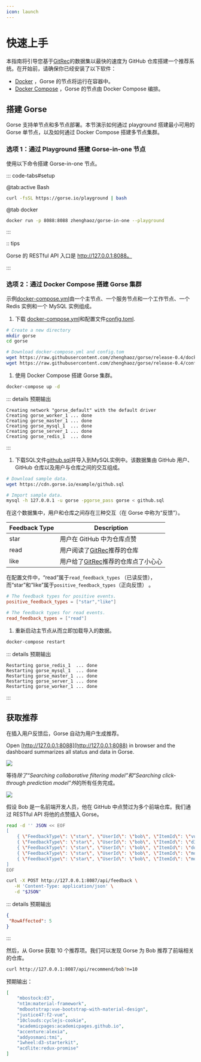 ```yaml
---
icon: launch
---
```


# 快速上手

本指南将引导您基于[GitRec](https://gitrec.gorse.io/)的数据集以最快的速度为 GitHub 仓库搭建一个推荐系统。在开始前，请确保你已经安装了以下软件：

- [Docker](https://docs.docker.com/get-docker/) ，Gorse 的节点将运行在容器中。
- [Docker Compose](https://docs.docker.com/compose/install/) ，Gorse 的节点由 Docker Compose 编排。

## 搭建 Gorse

Gorse 支持单节点和多节点部署。本节演示如何通过 playground 搭建最小可用的 Gorse 单节点，以及如何通过 Docker Compose 搭建多节点集群。

### 选项 1：通过 Playground 搭建 Gorse-in-one 节点

使用以下命令搭建 Gorse-in-one 节点。

::: code-tabs#setup

@tab:active Bash

```bash
curl -fsSL https://gorse.io/playground | bash
```

@tab docker

```bash
docker run -p 8088:8088 zhenghaoz/gorse-in-one --playground
```

:::

:: tips

Gorse 的 RESTful API 入口是 http://127.0.0.1:8088。

:::

### 选项 2：通过 Docker Compose 搭建 Gorse 集群

示例[docker-compose.yml](https://github.com/gorse-io/gorse/blob/release-0.4/docker-compose.yml)由一个主节点、一个服务节点和一个工作节点、一个 Redis 实例和一个 MySQL 实例组成。

1. 下载 [docker-compose.yml](https://github.com/zhenghaoz/gorse/blob/release-0.4/docker-compose.yml)和配置文件[config.toml](https://github.com/gorse-io/gorse/blob/release-0.4/config/config.toml).

```bash
# Create a new directory
mkdir gorse
cd gorse

# Download docker-compose.yml and config.tom
wget https://raw.githubusercontent.com/zhenghaoz/gorse/release-0.4/docker-compose.yml
wget https://raw.githubusercontent.com/zhenghaoz/gorse/release-0.4/config.toml
```

1. 使用 Docker Compose 搭建 Gorse 集群。

```bash
docker-compose up -d
```

::: details 预期输出

```
Creating network "gorse_default" with the default driver
Creating gorse_worker_1 ... done
Creating gorse_master_1 ... done
Creating gorse_mysql_1  ... done
Creating gorse_server_1 ... done
Creating gorse_redis_1  ... done
```

:::

1. 下载SQL文件[github.sql](https://cdn.gorse.io/example/github.sql)并导入到MySQL实例中。该数据集由 GitHub 用户、GitHub 仓库以及用户与仓库之间的交互组成。

```bash
# Download sample data.
wget https://cdn.gorse.io/example/github.sql

# Import sample data.
mysql -h 127.0.0.1 -u gorse -pgorse_pass gorse < github.sql
```

在这个数据集中，用户和仓库之间存在三种交互（在 Gorse 中称为“反馈”）。

Feedback Type | Description
--- | ---
star | 用户在 GitHub 中为仓库点赞
read | 用户阅读了[GitRec](https://gitrec.gorse.io/)推荐的仓库
like | 用户给了[GitRec](https://gitrec.gorse.io/)推荐的仓库点了小心心

在配置文件中，“read”属于`read_feedback_types` （已读反馈），而“star”和“like”属于`positive_feedback_types`（正向反馈） 。

```toml
# The feedback types for positive events.
positive_feedback_types = ["star","like"]

# The feedback types for read events.
read_feedback_types = ["read"]
```

1. 重新启动主节点从而立即加载导入的数据。

```bash
docker-compose restart
```

::: details 预期输出

```
Restarting gorse_redis_1  ... done
Restarting gorse_mysql_1  ... done
Restarting gorse_master_1 ... done
Restarting gorse_server_1 ... done
Restarting gorse_worker_1 ... done
```

:::

## 获取推荐

在插入用户反馈后，Gorse 自动为用户生成推荐。

Open [http://127.0.0.1:8088](http://127.0.0.1:8088) in browser and the dashboard summarizes all status and data in Gorse.

![](../img/dashboard-overview.png)

等待*除了“Searching collaborative filtering model”和“Searching click-through prediction model”外*的所有任务完成。

![](../img/dashboard-tasks.png)

假设 Bob 是一名前端开发人员，他在 GitHub 中点赞过为多个前端仓库。我们通过 RESTful API 将他的点赞插入 Gorse。

```bash
read -d '' JSON << EOF
[
    { \"FeedbackType\": \"star\", \"UserId\": \"bob\", \"ItemId\": \"vuejs:vue\", \"Timestamp\": \"2022-02-24\" },
    { \"FeedbackType\": \"star\", \"UserId\": \"bob\", \"ItemId\": \"d3:d3\", \"Timestamp\": \"2022-02-25\" },
    { \"FeedbackType\": \"star\", \"UserId\": \"bob\", \"ItemId\": \"dogfalo:materialize\", \"Timestamp\": \"2022-02-26\" },
    { \"FeedbackType\": \"star\", \"UserId\": \"bob\", \"ItemId\": \"mozilla:pdf.js\", \"Timestamp\": \"2022-02-27\" },
    { \"FeedbackType\": \"star\", \"UserId\": \"bob\", \"ItemId\": \"moment:moment\", \"Timestamp\": \"2022-02-28\" }
]
EOF

curl -X POST http://127.0.0.1:8087/api/feedback \
   -H 'Content-Type: application/json' \
   -d "$JSON"
```

::: details 预期输出

```json
{
 "RowAffected": 5
}
```

:::

然后，从 Gorse 获取 10 个推荐项。我们可以发现 Gorse 为 Bob 推荐了前端相关的仓库。

```bash
curl http://127.0.0.1:8087/api/recommend/bob?n=10
```

预期输出：

```json
[
    "mbostock:d3",
    "nt1m:material-framework",
    "mdbootstrap:vue-bootstrap-with-material-design",
    "justice47:f2-vue",
    "10clouds:cyclejs-cookie",
    "academicpages:academicpages.github.io",
    "accenture:alexia",
    "addyosmani:tmi",
    "1wheel:d3-starterkit",
    "acdlite:redux-promise"
]
```
